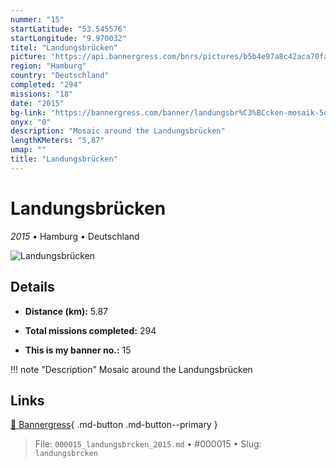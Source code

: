 ```yaml
---
nummer: "15"
startLatitude: "53.545576"
startLongitude: "9.970032"
titel: "Landungsbrücken"
picture: "https://api.bannergress.com/bnrs/pictures/b5b4e97a8c42aca70facc47acb35a5ca"
region: "Hamburg"
country: "Deutschland"
completed: "294"
missions: "18"
date: "2015"
bg-link: "https://bannergress.com/banner/landungsbr%C3%BCcken-mosaik-5dad"
onyx: "0"
description: "Mosaic around the Landungsbrücken"
lengthKMeters: "5,87"
umap: ""
title: "Landungsbrücken"
---
```

# Landungsbrücken

*2015* • Hamburg • Deutschland

![Landungsbrücken](https://api.bannergress.com/bnrs/pictures/b5b4e97a8c42aca70facc47acb35a5ca)

## Details
- **Distance (km):** 5.87

- **Total missions completed:** 294
- **This is my banner no.:** 15


!!! note "Description"
    Mosaic around the Landungsbrücken



## Links
[🔗 Bannergress](https://bannergress.com/banner/landungsbr%C3%BCcken-mosaik-5dad){ .md-button .md-button--primary }



> File: `000015_landungsbrcken_2015.md` • #000015 • Slug: `landungsbrcken`
